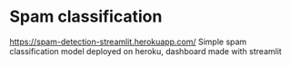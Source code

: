 # Spam classification
https://spam-detection-streamlit.herokuapp.com/
Simple spam classification model deployed on heroku, dashboard made with streamlit
